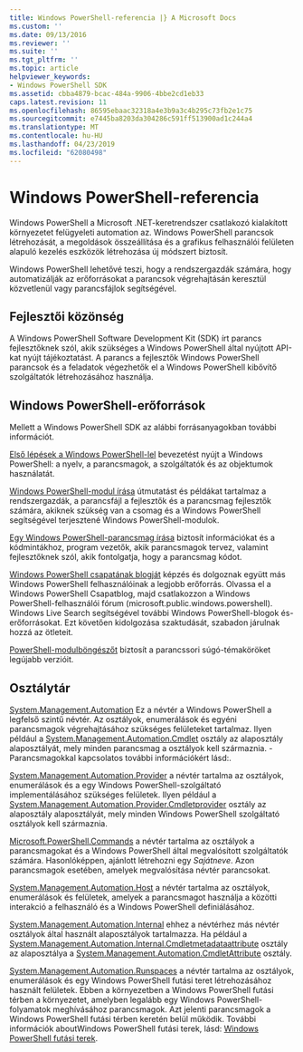 ```yaml
---
title: Windows PowerShell-referencia |} A Microsoft Docs
ms.custom: ''
ms.date: 09/13/2016
ms.reviewer: ''
ms.suite: ''
ms.tgt_pltfrm: ''
ms.topic: article
helpviewer_keywords:
- Windows PowerShell SDK
ms.assetid: cbba4879-bcac-484a-9906-4bbe2cd1eb33
caps.latest.revision: 11
ms.openlocfilehash: 86595ebaac32318a4e3b9a3c4b295c73fb2e1c75
ms.sourcegitcommit: e7445ba8203da304286c591ff513900ad1c244a4
ms.translationtype: MT
ms.contentlocale: hu-HU
ms.lasthandoff: 04/23/2019
ms.locfileid: "62080498"
---
```

# <a name="windows-powershell-reference"></a>Windows PowerShell-referencia

Windows PowerShell a Microsoft .NET-keretrendszer csatlakozó kialakított környezetet felügyeleti automation az. Windows PowerShell parancsok létrehozását, a megoldások összeállítása és a grafikus felhasználói felületen alapuló kezelés eszközök létrehozása új módszert biztosít.

Windows PowerShell lehetővé teszi, hogy a rendszergazdák számára, hogy automatizálják az erőforrásokat a parancsok végrehajtásán keresztül közvetlenül vagy parancsfájlok segítségével.

## <a name="developer-audience"></a>Fejlesztői közönség

A Windows PowerShell Software Development Kit (SDK) írt parancs fejlesztőknek szól, akik szükséges a Windows PowerShell által nyújtott API-kat nyújt tájékoztatást. A parancs a fejlesztők Windows PowerShell parancsok és a feladatok végezhetők el a Windows PowerShell kibővítő szolgáltatók létrehozásához használja.

## <a name="windows-powershell-resources"></a>Windows PowerShell-erőforrások

Mellett a Windows PowerShell SDK az alábbi forrásanyagokban további információt.

[Első lépések a Windows PowerShell-lel](/powershell/scripting/getting-started/getting-started-with-windows-powershell) bevezetést nyújt a Windows PowerShell: a nyelv, a parancsmagok, a szolgáltatók és az objektumok használatát.

[Windows PowerShell-modul írása](./module/writing-a-windows-powershell-module.md) útmutatást és példákat tartalmaz a rendszergazdák, a parancsfájl a fejlesztők és a parancsmag fejlesztők számára, akiknek szükség van a csomag és a Windows PowerShell segítségével terjesztené Windows PowerShell-modulok.

[Egy Windows PowerShell-parancsmag írása](./cmdlet/writing-a-windows-powershell-cmdlet.md) biztosít információkat és a kódmintákhoz, program vezetők, akik parancsmagok tervez, valamint fejlesztőknek szól, akik fontolgatja, hogy a parancsmag kódot.

[Windows PowerShell csapatának blogját](https://blogs.msdn.microsoft.com/PowerShell/) képzés és dolgoznak együtt más Windows PowerShell felhasználóinak a legjobb erőforrás. Olvassa el a Windows PowerShell Csapatblog, majd csatlakozzon a Windows PowerShell-felhasználói fórum (microsoft.public.windows.powershell). Windows Live Search segítségével további Windows PowerShell-blogok és-erőforrásokat. Ezt követően kidolgozása szaktudását, szabadon járulnak hozzá az ötleteit.

[PowerShell-modulböngészőt](/powershell/module/) biztosít a parancssori súgó-témaköröket legújabb verzióit.

## <a name="class-libraries"></a>Osztálytár

[System.Management.Automation](/dotnet/api/System.Management.Automation) Ez a névtér a Windows PowerShell a legfelső szintű névtér. Az osztályok, enumerálások és egyéni parancsmagok végrehajtásához szükséges felületeket tartalmaz. Ilyen például a [System.Management.Automation.Cmdlet](/dotnet/api/System.Management.Automation.Cmdlet) osztály az alaposztály alaposztályát, mely minden parancsmag a osztályok kell származnia. -Parancsmagokkal kapcsolatos további információkért lásd:.

[System.Management.Automation.Provider](/dotnet/api/System.Management.Automation.Provider) a névtér tartalma az osztályok, enumerálások és a egy Windows PowerShell-szolgáltató implementálásához szükséges felületek. Ilyen például a [System.Management.Automation.Provider.Cmdletprovider](/dotnet/api/System.Management.Automation.Provider.CmdletProvider) osztály az alaposztály alaposztályát, mely minden Windows PowerShell szolgáltató osztályok kell származnia.

[Microsoft.PowerShell.Commands](/dotnet/api/Microsoft.PowerShell.Commands) a névtér tartalma az osztályok a parancsmagokat és a Windows PowerShell által megvalósított szolgáltatók számára. Hasonlóképpen, ajánlott létrehozni egy *Sajátneve*. Azon parancsmagok esetében, amelyek megvalósítása névtér parancsokat.

[System.Management.Automation.Host](/dotnet/api/System.Management.Automation.Host) a névtér tartalma az osztályok, enumerálások és felületek, amelyek a parancsmagot használja a közötti interakció a felhasználó és a Windows PowerShell definiálásához.

[System.Management.Automation.Internal](/dotnet/api/System.Management.Automation.Internal) ehhez a névtérhez más névtér osztályok által használt alaposztályok tartalmazza. Ha például a [System.Management.Automation.Internal.Cmdletmetadataattribute](/dotnet/api/System.Management.Automation.Internal.CmdletMetadataAttribute) osztály az alaposztálya a [System.Management.Automation.CmdletAttribute](/dotnet/api/System.Management.Automation.CmdletAttribute) osztály.

[System.Management.Automation.Runspaces](/dotnet/api/System.Management.Automation.Runspaces) a névtér tartalma az osztályok, enumerálások és egy Windows PowerShell futási teret létrehozásához használt felületek. Ebben a környezetben a Windows PowerShell futási térben a környezetet, amelyben legalább egy Windows PowerShell-folyamatok meghívásához parancsmagok. Azt jelenti parancsmagok a Windows PowerShell futási térben keretén belül működik. További információk aboutWindows PowerShell futási terek, lásd: [Windows PowerShell futási terek](http://msdn.microsoft.com/en-us/a1582cfe-f06d-4aff-adc6-71f49a860ce9).
